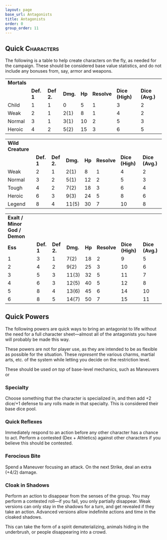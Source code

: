 ```yaml
---
layout: page
base_url: Antagonists
title: Antagonists
order: 0
group_order: 11
---
```


Quick **<span class="smallcaps">Characters</span>**
---------------------------------------------------

The following is a table to help create characters on the fly, as needed
for the campaign. These should be considered base value statistics, and
do not include any bonuses from, say, armor and weapons.

|             |            |            |          |        |             |                 |                 |
|-------------|------------|------------|----------|--------|-------------|-----------------|-----------------|
| **Mortals** |            |            |          |        |             |                 |                 |
|             | **Def. 1** | **Def 2.** | **Dmg.** | **Hp** | **Resolve** | **Dice (High)** | **Dice (Avg.)** |
| Child       | 1          | 1          | 0        | 5      | 1           | 3               | 2               |
| Weak        | 2          | 1          | 2(1)     | 8      | 1           | 4               | 2               |
| Normal      | 3          | 1          | 3(1)     | 10     | 2           | 5               | 3               |
| Heroic      | 4          | 2          | 5(2)     | 15     | 3           | 6               | 5               |

|                   |            |            |          |        |             |                 |                 |
|-------------------|------------|------------|----------|--------|-------------|-----------------|-----------------|
| **Wild Creature** |            |            |          |        |             |                 |                 |
|                   | **Def. 1** | **Def 2.** | **Dmg.** | **Hp** | **Resolve** | **Dice (High)** | **Dice (Avg.)** |
| Weak              | 2          | 1          | 2(1)     | 8      | 1           | 4               | 2               |
| Normal            | 3          | 2          | 5(1)     | 12     | 2           | 5               | 3               |
| Tough             | 4          | 2          | 7(2)     | 18     | 3           | 6               | 4               |
| Heroic            | 6          | 3          | 9(3)     | 24     | 5           | 8               | 6               |
| Legend            | 8          | 4          | 11(5)    | 30     | 7           | 10              | 8               |

|                               |            |            |          |        |             |                 |                 |
|-------------------------------|------------|------------|----------|--------|-------------|-----------------|-----------------|
| **Exalt / Minor God / Demon** |            |            |          |        |             |                 |                 |
| **Ess**                       | **Def. 1** | **Def 2.** | **Dmg.** | **Hp** | **Resolve** | **Dice (High)** | **Dice (Avg.)** |
| 1                             | 3          | 1          | 7(2)     | 18     | 2           | 9               | 5               |
| 2                             | 4          | 2          | 9(2)     | 25     | 3           | 10              | 6               |
| 3                             | 5          | 3          | 11(3)    | 32     | 5           | 11              | 7               |
| 4                             | 6          | 3          | 12(5)    | 40     | 5           | 12              | 8               |
| 5                             | 8          | 4          | 13(6)    | 45     | 6           | 14              | 10              |
| 6                             | 8          | 5          | 14(7)    | 50     | 7           | 15              | 11              |

 Quick Powers
------------

The following powers are quick ways to bring an antagonist to life
without the need for a full character sheet—almost all of the
antagonists you have will probably be made this way.

These powers are not for player use, as they are intended to be as
flexible as possible for the situation. These *represent* the various
charms, martial arts, etc. of the system while letting you decide on the
restriction level.

These should be used *on top* of base-level mechanics, such as Maneuvers
or

### Specialty

Choose something that the character is specialized in, and then add +2
dice/+1 defense to any rolls made in that specialty. This is considered
their base dice pool.

### Quick Reflexes

Immediately respond to an action before any other character has a chance
to act. Perform a contested (Dex + Athletics) against other characters
if you believe this should be contested.

### Ferocious Bite

Spend a Maneuver focusing an attack. On the next Strike, deal an extra
(+4/2) damage.

### Cloak in Shadows

Perform an action to disappear from the senses of the group. You may
perform a contested roll—if you fail, you only partially disappear. Weak
versions can only stay in the shadows for a turn, and get revealed if
they take an action. Advanced versions allow indefinite actions and time
in the cloaked shadows.

This can take the form of a spirit dematerializing, animals hiding in
the underbrush, or people disappearing into a crowd.
